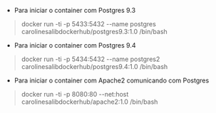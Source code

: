 * Para iniciar o container com Postgres 9.3

> docker run -ti -p 5433:5432 --name postgres carolinesalibdockerhub/postgres9.3:1.0 /bin/bash

* Para iniciar o container com Postgres 9.4

> docker run -ti -p 5434:5432 --name postgres2 carolinesalibdockerhub/postgres9.4:1.0 /bin/bash

* Para iniciar o container com Apache2 comunicando com Postgres

> docker run -ti -p 8080:80 --net:host carolinesalibdockerhub/apache2:1.0 /bin/bash